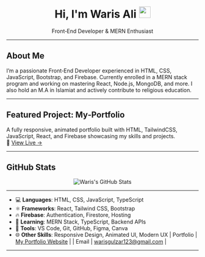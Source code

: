 <!-- Header -->
<h1 align="center">Hi, I'm Waris Ali <img src="https://media.giphy.com/media/hvRJCLFzcasrR4ia7z/giphy.gif" width="30px"></h1>
<p align="center">Front‑End Developer & MERN Enthusiast</p>

---

##  About Me
I’m a passionate Front‑End Developer experienced in HTML, CSS, JavaScript, Bootstrap, and Firebase. Currently enrolled in a MERN stack program and working on mastering React, Node.js, MongoDB, and more. I also hold an M.A in Islamiat and actively contribute to religious education.

---

##  Featured Project: My‑Portfolio
A fully responsive, animated portfolio built with HTML, TailwindCSS, JavaScript, React, and Firebase showcasing my skills and projects.  
🔗 [View Live →](https://warisgulzar123.github.io/My-portfolio/)

---

##  GitHub Stats  
<p align="center">
  <img src="https://github-readme-stats.vercel.app/api?username=warisgulzar123&show_icons=true&theme=default" alt="Waris's GitHub Stats">
</p>

---

- 💻 **Languages**: HTML, CSS, JavaScript, TypeScript
- ⚛️ **Frameworks**: React, Tailwind CSS, Bootstrap
- 🔥 **Firebase**: Authentication, Firestore, Hosting
- 🧠 **Learning**: MERN Stack, TypeScript, Backend APIs
- 🧰 **Tools**: VS Code, Git, GitHub, Figma, Canva
- 🌐 **Other Skills**: Responsive Design, Animated UI, Modern UX
| Portfolio | [My Portfolio Website](https://warisgulzar123.github.io/My-portfolio/) |
| Email | warisgulzar123@gmail.com |

---

